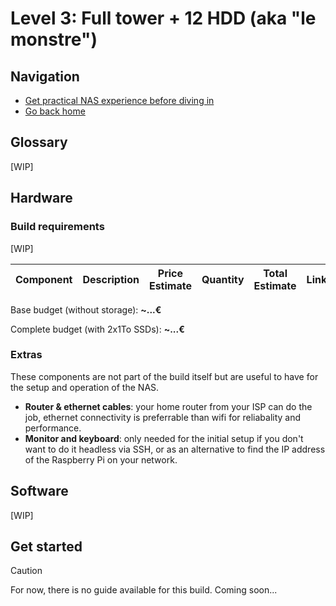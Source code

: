 # Level 3: Full tower + 12 HDD (aka "le monstre")

## Navigation

- [Get practical NAS experience before diving in](../../knowledge-base.md)
- [Go back home](../../../../README.md#lets-explore-the-builds)

## Glossary

[WIP]

## Hardware

### Build requirements

[WIP]

| Component | Description | Price Estimate | Quantity | Total Estimate | Links |
| --------- | ----------- | -------------- | -------- | -------------- | ----- |

Base budget (without storage): **~...€**

Complete budget (with 2x1To SSDs): **~...€**

### Extras

These components are not part of the build itself but are useful to have for the setup and operation of the NAS.

- **Router & ethernet cables**: your home router from your ISP can do the job, ethernet connectivity is preferrable than wifi for reliabality and performance.
- **Monitor and keyboard**: only needed for the initial setup if you don't want to do it headless via SSH, or as an alternative to find the IP address of the Raspberry Pi on your network.

## Software

[WIP]

## Get started

> [!CAUTION]
> For now, there is no guide available for this build. Coming soon...
